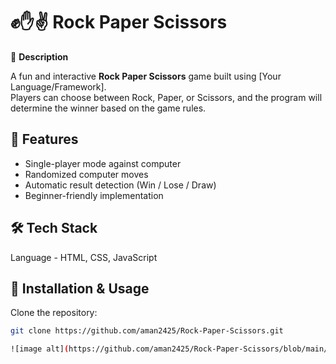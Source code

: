 # ✊✋✌️ Rock Paper Scissors

📌 **Description**

A fun and interactive **Rock Paper Scissors** game built using [Your Language/Framework].  
Players can choose between Rock, Paper, or Scissors, and the program will determine the winner based on the game rules.


## 🚀 Features
- Single-player mode against computer  
- Randomized computer moves  
- Automatic result detection (Win / Lose / Draw)  
- Beginner-friendly implementation

## 🛠️ Tech Stack
Language - HTML, CSS, JavaScript

## 📂 Installation & Usage
Clone the repository:
   ```bash
   git clone https://github.com/aman2425/Rock-Paper-Scissors.git

![image alt](https://github.com/aman2425/Rock-Paper-Scissors/blob/main/R%20P%20S.png?raw=true)

